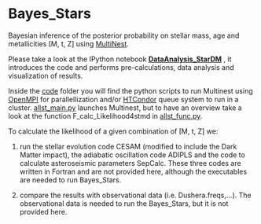 # Bayes_Stars
Bayesian inference of the posterior probability on stellar mass, age and metallicities [M, t, Z] using [MultiNest](https://ccpforge.cse.rl.ac.uk/gf/project/multinest/).

Please take a look at the IPython notebook **[DataAnalysis_StarDM](DataAnalysis_StarDM.ipynb)** , it introduces the code and performs pre-calculations, data analysis and visualization of results.

Inside the [code](code/) folder you will find the python scripts to run Multinest using [OpenMPI](http://www.open-mpi.org/) for parallellization and/or [HTCondor](http://research.cs.wisc.edu/htcondor/) queue system to run in a cluster. [allst_main.py](code/allst_main.py) launches Multinest, but to have an overview take a look at the function F_calc_Likelihood4stmd in [allst_func.py](code/allst_func.py).

To calculate the likelihood of a given combination of [M, t, Z] we:

1) run the stellar evolution code CESAM (modified to include the Dark Matter impact), the adiabatic oscillation code ADIPLS and the code to calculate asteroseismic parameters SepCalc. These three codes are written in Fortran and are not provided here, although the executables are needed to run Bayes_Stars.

2) compare the results with observational data (i.e. Dushera.freqs,...). The observational data is needed to run the Bayes_Stars, but it is not provided here.
